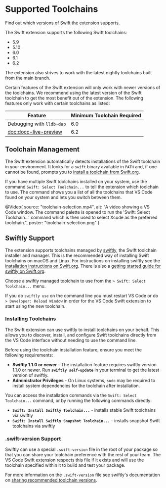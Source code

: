 # Supported Toolchains

Find out which versions of Swift the extension supports.

The Swift extension supports the following Swift toolchains:
 * 5.9
 * 5.10
 * 6.0
 * 6.1
 * 6.2

The extension also strives to work with the latest nightly toolchains built from the main branch.

Certain features of the Swift extension will only work with newer versions of the toolchains. We recommend using the latest version of the Swift toolchain to get the most benefit out of the extension. The following features only work with certain toolchains as listed:

Feature                    | Minimum Toolchain Required
-------------------------- | ------------------------------------- 
Debugging with `lldb-dap`  | 6.0
<doc:docc-live-preview>    | 6.2

## Toolchain Management

The Swift extension automatically detects installations of the Swift toolchain in your environment. It looks for a `swift` binary available in `PATH` and, if one cannot be found, prompts you to [install a toolchain from Swift.org](https://www.swift.org/install).

If you have multiple Swift toolchains installed on your system, use the command `Swift: Select Toolchain...` to tell the extension which toolchain to use. The command shows you a list of all the toolchains that VS Code found on your system and lets you switch between them.

@Video(
    source: "toolchain-selection.mp4",
    alt: "A video showing a VS Code window. The command palette is opened to run the 'Swift: Select Toolchain...' command which is then used to select Xcode as the preferred toolchain.",
    poster: "toolchain-selection.png"
)

## Swiftly Support

The extension supports toolchains managed by [swiftly](https://github.com/swiftlang/swiftly), the Swift toolchain installer and manager. This is the recommended way of installing Swift toolchains on macOS and Linux. For instructions on installing swiftly see the [installation instructions on Swift.org](https://www.swift.org/install). There is also a [getting started guide for swiftly on Swift.org](https://www.swift.org/swiftly/documentation/swiftly/getting-started/).

Choose a swiftly managed toolchain to use from the `> Swift: Select Toolchain...` menu.

If you do `swiftly use` on the command line you must restart VS Code or do `> Developer: Reload Window` in order for the VS Code Swift extension to start using the new toolchain.

### Installing Toolchains

The Swift extension can use swiftly to install toolchains on your behalf. This allows you to discover, install, and configure Swift toolchains directly from the VS Code interface without needing to use the command line.

Before using the toolchain installation feature, ensure you meet the following requirements:

* **Swiftly 1.1.0 or newer** - The installation feature requires swiftly version 1.1.0 or newer. Run **`swiftly self-update`** in your terminal to get the latest version of swiftly.
* **Administrator Privileges** - On Linux systems, `sudo` may be required to install system dependencies for the toolchain after installation.

You can access the installation commands via the `Swift: Select Toolchain...` command, or by running the following commands directly:
- **`Swift: Install Swiftly Toolchain...`** - installs stable Swift toolchains via swiftly
- **`Swift: Install Swiftly Snapshot Toolchain...`** - installs snapshot Swift toolchains via swiftly

### .swift-version Support

Swiftly can use a special `.swift-version` file in the root of your package so that you can share your toolchain preference with the rest of your team. The VS Code Swift extension respects this file if it exists and will use the toolchain specified within it to build and test your package.

For more information on the `.swift-version` file see swiftly's documentation on [sharing recommended toolchain versions](https://swiftpackageindex.com/swiftlang/swiftly/main/documentation/swiftlydocs/use-toolchains#Sharing-recommended-toolchain-versions).
